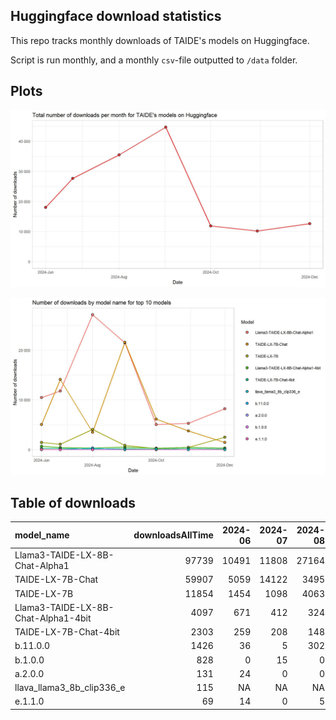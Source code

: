## Huggingface download statistics

This repo tracks monthly downloads of TAIDE's models on Huggingface.

Script is run monthly, and a monthly `csv`-file outputted to `/data` folder.

## Plots

!["Total downloads of TAIDE:s models on Huggingface."](https://github.com/nctu6/huggingface_stats/blob/main/plots/downloads_total.jpg)

!["Huggingface downloads by model plot."](https://github.com/nctu6/huggingface_stats/blob/main/plots/downloads_by_model.jpg)

## Table of downloads

|model_name                          | downloadsAllTime| 2024-06| 2024-07| 2024-08| 2024-09| 2024-10| 2024-11| 2024-12|
|:-----------------------------------|----------------:|-------:|-------:|-------:|-------:|-------:|-------:|-------:|
|Llama3-TAIDE-LX-8B-Chat-Alpha1      |            97739|   10491|   11808|   27164|   21499|    5042|    5272|    8215|
|TAIDE-LX-7B-Chat                    |            59907|    5059|   14122|    3495|   21600|    6130|    3774|    1455|
|TAIDE-LX-7B                         |            11854|    1454|    1098|    4063|     860|     215|     463|    2491|
|Llama3-TAIDE-LX-8B-Chat-Alpha1-4bit |             4097|     671|     412|     324|     527|     301|     444|     312|
|TAIDE-LX-7B-Chat-4bit               |             2303|     259|     208|     148|     194|     107|     217|     135|
|b.11.0.0                            |             1426|      36|       5|     302|       7|       0|       5|       0|
|b.1.0.0                             |              828|       0|      15|       0|       0|       0|       0|       0|
|a.2.0.0                             |              131|      24|       0|       0|       0|       0|       0|       0|
|llava_llama3_8b_clip336_e           |              115|      NA|      NA|      NA|      34|      81|       0|       0|
|e.1.1.0                             |               69|      14|       0|       5|       0|       0|       0|       0|
